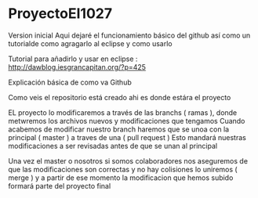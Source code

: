 # ProyectoEI1027
Version inicial
Aqui dejaré el funcionamiento básico del github así como un tutorialde como agragarlo al eclipse y como usarlo

Tutorial para añadirlo y usar en eclipse : http://dawblog.iesgrancapitan.org/?p=425

Explicación básica de como va Github

Como veis el repositorio está creado ahi es donde estára el proyecto

EL proyecto lo modificaremos a través de las branchs ( ramas ), donde metwremos los archivos nuevos y modificaciones que tengamos
Cuando acabemos de modificar nuestro branch haremos que se unoa con la principal ( master ) a traves de una ( pull request )
Esto mandará nuestras modificaciones a ser revisadas antes de que se unan al principal

Una vez el master o nosotros si somos colaboradores nos aseguremos de que las modificaciones son correctas y no hay colisiones lo uniremos ( merge )
y a partir de ese momento la modificacion que hemos subido formará parte del proyecto final 
